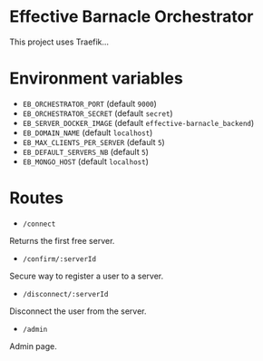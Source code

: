 # Effective Barnacle Orchestrator

This project uses Traefik...

# Environment variables

* `EB_ORCHESTRATOR_PORT` (default `9000`)
* `EB_ORCHESTRATOR_SECRET` (default `secret`)
* `EB_SERVER_DOCKER_IMAGE` (default `effective-barnacle_backend`)
* `EB_DOMAIN_NAME` (default `localhost`)
* `EB_MAX_CLIENTS_PER_SERVER` (default `5`)
* `EB_DEFAULT_SERVERS_NB` (default `5`)
* `EB_MONGO_HOST` (default `localhost`)

# Routes

* `/connect`

Returns the first free server.

* `/confirm/:serverId`

Secure way to register a user to a server.

* `/disconnect/:serverId`

Disconnect the user from the server.

* `/admin`

Admin page.
